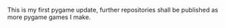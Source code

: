 This is my first pygame update, further repositories shall be published as more pygame games I make.
